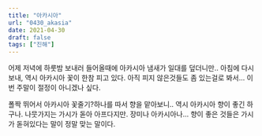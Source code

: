 ```yaml
---
title: "아카시아"
url: "0430_akasia"
date: 2021-04-30
draft: false
tags: ["진해"]
---
```

어제 저녁에 하룻밤 보내러 들어올때에 아카시아 냄새가 일대를 덮더니만.. 아침에 다시 보내, 역시 아카시아 꽃이 한참 피고 있다. 아직 피지 않은것들도 좀 있는걸로 봐서... 이번 주말이 절정이 아니겠나 싶다.

폴짝 뛰어서 아카시아 꽃줄기?하나를 따서 향을 맡아보니.. 역시 아카시아 향이 좋긴 하구나. 나뭇가지는 가시가 돋아 아프다지만. 장미나 아카시아나... 향이 좋은 것들은 가시가 돋혀있다는 말이 정말 맞는 말이다.
